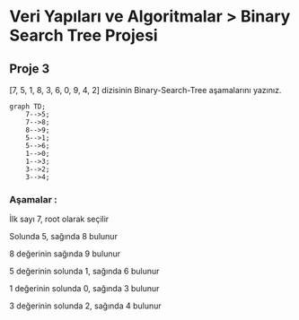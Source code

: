 # Veri Yapıları ve Algoritmalar > Binary Search Tree Projesi

## Proje 3
[7, 5, 1, 8, 3, 6, 0, 9, 4, 2] dizisinin Binary-Search-Tree aşamalarını yazınız.



```mermaid
graph TD;
    7-->5;            
    7-->8;
    8-->9;
    5-->1;
    5-->6;
    1-->0;
    1-->3;
    3-->2;
    3-->4;
```

### Aşamalar :
 İlk sayı 7, root olarak seçilir
 
 Solunda 5, sağında 8 bulunur
 
 8 değerinin sağında 9 bulunur

 5 değerinin solunda 1, sağında 6 bulunur

 1 değerinin solunda 0, sağında 3 bulunur
 
 3 değerinin solunda 2, sağında 4 bulunur
